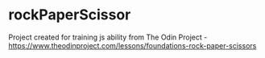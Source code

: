 # rockPaperScissor
Project created for training js ability from The Odin Project - https://www.theodinproject.com/lessons/foundations-rock-paper-scissors
